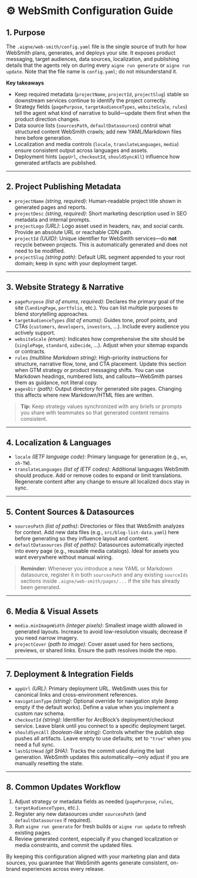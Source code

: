 # ⚙️ WebSmith Configuration Guide

## 1. Purpose

The `.aigne/web-smith/config.yaml` file is the single source of truth for how WebSmith plans, generates, and deploys your site. It exposes product messaging, target audiences, data sources, localization, and publishing details that the agents rely on during every `aigne run generate` or `aigne run update`. Note that the file name is `config.yaml`; do not misunderstand it.

**Key takeaways**
- Keep required metadata (`projectName`, `projectId`, `projectSlug`) stable so downstream services continue to identify the project correctly.
- Strategy fields (`pagePurpose`, `targetAudienceTypes`, `websiteScale`, `rules`) tell the agent what kind of narrative to build—update them first when the product direction changes.
- Data source lists (`sourcesPath`, `defaultDatasources`) control what structured content WebSmith crawls; add new YAML/Markdown files here before generation.
- Localization and media controls (`locale`, `translateLanguages`, `media`) ensure consistent output across languages and assets.
- Deployment hints (`appUrl`, `checkoutId`, `shouldSyncAll`) influence how generated artifacts are published.

---
## 2. Project Publishing Metadata

- `projectName` *(string, required)*: Human-readable project title shown in generated pages and reports.
- `projectDesc` *(string, required)*: Short marketing description used in SEO metadata and internal prompts.
- `projectLogo` *(URL)*: Logo asset used in headers, nav, and social cards. Provide an absolute URL or reachable CDN path.
- `projectId` *(UUID)*: Unique identifier for WebSmith services—do **not** recycle between projects. This is automatically generated and does not need to be modified.
- `projectSlug` *(string path)*: Default URL segment appended to your root domain; keep in sync with your deployment target.

---

## 3. Website Strategy & Narrative

- `pagePurpose` *(list of enums, required)*: Declares the primary goal of the site (`landingPage`, `portfolio`, etc.). You can list multiple purposes to blend storytelling approaches.
- `targetAudienceTypes` *(list of enums)*: Guides tone, proof points, and CTAs (`customers`, `developers`, `investors`, ...). Include every audience you actively support.
- `websiteScale` *(enum)*: Indicates how comprehensive the site should be (`singlePage`, `standard`, `aiDecide`, ...). Adjust when your sitemap expands or contracts.
- `rules` *(multiline Markdown string)*: High-priority instructions for structure, narrative flow, tone, and CTA placement. Update this section when GTM strategy or product messaging shifts. You can use Markdown headings, numbered lists, and callouts—WebSmith parses them as guidance, not literal copy.
- `pagesDir` *(path)*: Output directory for generated site pages. Changing this affects where new Markdown/HTML files are written.

> **Tip:** Keep strategy values synchronized with any briefs or prompts you share with teammates so that generated content remains consistent.

---

## 4. Localization & Languages

- `locale` *(IETF language code)*: Primary language for generation (e.g., `en`, `zh-TW`).
- `translateLanguages` *(list of IETF codes)*: Additional languages WebSmith should produce. Add or remove codes to expand or limit translations. Regenerate content after any change to ensure all localized docs stay in sync.

---

## 5. Content Sources & Datasources

- `sourcesPath` *(list of paths)*: Directories or files that WebSmith analyzes for context. Add new data files (e.g., `src/blog-list-data.yaml`) here before generating so they influence layout and content.
- `defaultDatasources` *(list of paths)*: Datasources automatically injected into every page (e.g., reusable media catalogs). Ideal for assets you want everywhere without manual wiring.

> **Reminder:** Whenever you introduce a new YAML or Markdown datasource, register it in both `sourcesPath` and any existing `sourceIds` sections inside `.aigne/web-smith/pages/...` if the site has already been generated.

---

## 6. Media & Visual Assets

- `media.minImageWidth` *(integer pixels)*: Smallest image width allowed in generated layouts. Increase to avoid low-resolution visuals; decrease if you need narrow imagery.
- `projectCover` *(path to image)*: Cover asset used for hero sections, previews, or shared links. Ensure the path resolves inside the repo.

---

## 7. Deployment & Integration Fields

- `appUrl` *(URL)*: Primary deployment URL. WebSmith uses this for canonical links and cross-environment references.
- `navigationType` *(string)*: Optional override for navigation style (keep empty if the default works). Define a value when you implement a custom nav schema.
- `checkoutId` *(string)*: Identifier for ArcBlock’s deployment/checkout service. Leave blank until you connect to a specific deployment target.
- `shouldSyncAll` *(boolean-like string)*: Controls whether the publish step pushes all artifacts. Leave empty to use defaults; set to `"true"` when you need a full sync.
- `lastGitHead` *(git SHA)*: Tracks the commit used during the last generation. WebSmith updates this automatically—only adjust if you are manually resetting the state.

---

## 8. Common Updates Workflow

1. Adjust strategy or metadata fields as needed (`pagePurpose`, `rules`, `targetAudienceTypes`, etc.).
2. Register any new datasources under `sourcesPath` (and `defaultDatasources` if required).
3. Run `aigne run generate` for fresh builds or `aigne run update` to refresh existing pages.
4. Review generated content, especially if you changed localization or media constraints, and commit the updated files.

By keeping this configuration aligned with your marketing plan and data sources, you guarantee that WebSmith agents generate consistent, on-brand experiences across every release.
